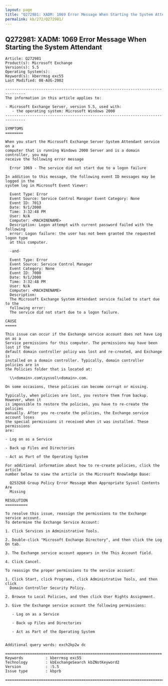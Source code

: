 ```yaml
---
layout: page
title: "Q272981: XADM: 1069 Error Message When Starting the System Attendant"
permalink: kb/272/Q272981/
---
```


## Q272981: XADM: 1069 Error Message When Starting the System Attendant

	Article: Q272981
	Product(s): Microsoft Exchange
	Version(s): 5.5
	Operating System(s): 
	Keyword(s): kberrmsg exc55
	Last Modified: 08-AUG-2002
	
	-------------------------------------------------------------------------------
	The information in this article applies to:
	
	- Microsoft Exchange Server, version 5.5, used with:
	   - the operating system: Microsoft Windows 2000 
	-------------------------------------------------------------------------------
	
	SYMPTOMS
	========
	
	When you start the Microsoft Exchange Server System Attendant service on a
	computer that is running Windows 2000 Server and is a domain controller, you may
	receive the following error message
	
	  Error 1069 - The service did not start due to a logon failure
	
	In addition to this message, the following event ID messages may be logged in the
	system log in Microsoft Event Viewer:
	
	  Event Type: Error
	  Event Source: Service Control Manager Event Category: None
	  Event ID: 7013
	  Date: 9/1/2000
	  Time: 3:32:48 PM
	  User: N/A
	  Computer: <MACHINENAME>
	  Description: Logon attempt with current password failed with the following
	  error: Logon failure: the user has not been granted the requested logon type
	  at this computer.
	
	  -and-
	
	  Event Type: Error
	  Event Source: Service Control Manager
	  Event Category: None
	  Event ID: 7000
	  Date: 9/1/2000
	  Time: 3:32:48 PM
	  User: N/A
	  Computer: <MACHINENAME>
	  Description:
	  The Microsoft Exchange System Attendant service failed to start due to the
	  following error:
	  The service did not start due to a logon failure.
	
	CAUSE
	=====
	
	This issue can occur if the Exchange service account does not have Log on as a
	Service permissions for this computer. The permissions may have been lost if the
	default domain controller policy was lost and re-created, and Exchange is
	installed on a domain controller. Typically, domain controller policies are in
	the Policies folder that is located at:
	
	  \\<domain>.com\sysvol\<domain>.com.
	
	On some occasions, these policies can become corrupt or missing.
	
	Typically, when policies are lost, you restore them from backup. However, when it
	is impossible to restore the policies, you have to re-create the policies
	manually. After you re-create the policies, the Exchange service account loses
	the special permissions it received when it was installed. These permissions
	are:
	
	- Log on as a Service
	
	- Back up Files and Directories
	
	- Act as Part of the Operating System
	
	For additional information about how to re-create policies, click the article
	number below to view the article in the Microsoft Knowledge Base:
	
	  Q253268 Group Policy Error Message When Appropriate Sysvol Contents Are
	  Missing
	
	RESOLUTION
	==========
	
	To resolve this issue, reassign the permissions to the Exchange service account.
	To determine the Exchange Service Account:
	
	1. Click Services in Administrative Tools.
	
	2. Double-click "Microsoft Exchange Directory", and then click the Log On tab.
	
	3. The Exchange service account appears in the This Account field.
	
	4. Click Cancel.
	
	To reassign the proper permissions to the service account:
	
	1. Click Start, click Programs, click Administrative Tools, and then click
	  Domain Controller Security Policy.
	
	2. Browse to Local Policies, and then click User Rights Assignment.
	
	3. Give the Exchange service account the following permissions:
	
	   - Log on as a Service
	
	   - Back up Files and Directories
	
	   - Act as Part of the Operating System
	
	
	Additional query words: exch2kp2w dc
	
	======================================================================
	Keywords          : kberrmsg exc55 
	Technology        : kbExchangeSearch kbZNotKeyword2
	Version           : :5.5
	Issue type        : kbprb
	
	=============================================================================
	
